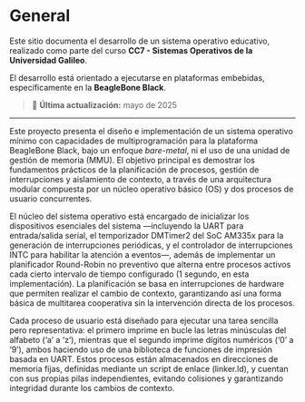 # General

Este sitio documenta el desarrollo de un sistema operativo educativo, realizado como parte del curso **CC7 - Sistemas Operativos de la Universidad Galileo**.

El desarrollo está orientado a ejecutarse en plataformas embebidas, específicamente en la **BeagleBone Black**.

> 📅 **Última actualización:** mayo de 2025

---

Este proyecto presenta el diseño e implementación de un sistema operativo mínimo con capacidades de multiprogramación para la plataforma BeagleBone Black, bajo un enfoque *bare-metal*, ni el uso de una unidad de gestión de memoria (MMU). El objetivo principal es demostrar los fundamentos prácticos de la planificación de procesos, gestión de interrupciones y aislamiento de contexto, a través de una arquitectura modular compuesta por un núcleo operativo básico (OS) y dos procesos de usuario concurrentes.

El núcleo del sistema operativo está encargado de inicializar los dispositivos esenciales del sistema —incluyendo la UART para entrada/salida serial, el temporizador DMTimer2 del SoC AM335x para la generación de interrupciones periódicas, y el controlador de interrupciones INTC para habilitar la atención a eventos—, además de implementar un planificador Round-Robin no preventivo que alterna entre procesos activos cada cierto intervalo de tiempo configurado (1 segundo, en esta implementación). La planificación se basa en interrupciones de hardware que permiten realizar el cambio de contexto, garantizando así una forma básica de multitarea cooperativa sin la intervención directa de los procesos.

Cada proceso de usuario está diseñado para ejecutar una tarea sencilla pero representativa: el primero imprime en bucle las letras minúsculas del alfabeto (‘a’ a ‘z’), mientras que el segundo imprime dígitos numéricos (‘0’ a ‘9’), ambos haciendo uso de una biblioteca de funciones de impresión basada en UART. Estos procesos están almacenados en direcciones de memoria fijas, definidas mediante un script de enlace (linker.ld), y cuentan con sus propias pilas independientes, evitando colisiones y garantizando integridad durante los cambios de contexto.
